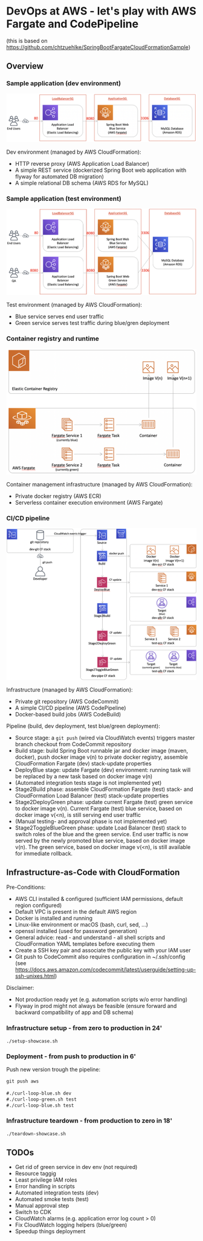 # DevOps at AWS - let's play with AWS Fargate and CodePipeline

(this is based on https://github.com/chtzuehlke/SpringBootFargateCloudFormationSample)

## Overview

### Sample application (dev environment)

![Sample application](images/sample-app-dev.png)

Dev environment (managed by AWS CloudFormation):
- HTTP reverse proxy (AWS Application Load Balancer)
- A simple REST service (dockerized Spring Boot web application with flyway for automated DB migration)
- A simple relational DB schema (AWS RDS for MySQL)

### Sample application (test environment)

![Sample application](images/sample-app-test.png)

Test environment (managed by AWS CloudFormation):
- Blue service serves end user traffic
- Green service serves test traffic during blue/gren deployment

### Container registry and runtime

![Container registry and runtime](images/docker-registry-and-runtime.png)

Container management infrastructure (managed by AWS CloudFormation):
- Private docker registry (AWS ECR)
- Serverless container execution environment (AWS Fargate)

### CI/CD pipeline

![CI/CD pipeline](images/ci-cd-pipeline.png)

Infrastructure (managed by AWS CloudFormation):
- Private git repository (AWS CodeCommit)
- A simple CI/CD pipeline (AWS CodePipeline)
- Docker-based build jobs (AWS CodeBuild)

Pipeline (build, dev deployment, test blue/green deployment):
- Source stage: a `git push` (wired via CloudWatch events) triggers master branch checkout from CodeCommit repository
- Build stage: build Spring Boot runnable jar and docker image (maven, docker), push docker image v(n) to private docker registry, assemble CloudFormation Fargate (dev) stack-update properties
- DeployBlue stage: update Fargate (dev) environment: running task will be replaced by a new task based on docker image v(n)
- (Automated integration tests stage is not implemented yet)
- Stage2Build phase: assemble CloudFormation Fargate (test) stack- and CloudFormation Load Balancer (test) stack-update properties
- Stage2DeployGreen phase: update current Fargate (test) green service to docker image v(n). Current Fargate (test) blue service, based on docker image v(&lt;n), is still serving end user traffic
- (Manual testing- and approval phase is not implemented yet)
- Stage2ToggleBlueGreen phase: update Load Balancer (test) stack to switch roles of the blue and the green service. End user traffic is now served by the newly promoted blue service, based on docker image v(n). The green service, based on docker image v(&lt;n), is still available for immediate rollback.

## Infrastructure-as-Code with CloudFormation

Pre-Conditions:
- AWS CLI installed & configured (sufficient IAM permissions, default region configured)
- Default VPC is present in the default AWS region
- Docker is installed and running
- Linux-like environment or macOS (bash, curl, sed, ...)
- openssl installed (used for password generation)
- General advice: read - and understand - all shell scripts and CloudFormation YAML templates before executing them
- Create a SSH key pair and associate the public key with your IAM user
- Git push to CodeCommit also requires configuration in ~/.ssh/config (see https://docs.aws.amazon.com/codecommit/latest/userguide/setting-up-ssh-unixes.html)

Disclaimer:
- Not production ready yet (e.g. automation scripts w/o error handling)
- Flyway in prod might not always be feasible (ensure forward and backward compatibility of app and DB schema)

### Infrastructure setup - from zero to production in 24'

	./setup-showcase.sh

### Deployment - from push to production in 6'

Push new version trough the pipeline:

	git push aws

	#./curl-loop-blue.sh dev
	#./curl-loop-green.sh test
	#./curl-loop-blue.sh test

### Infrastructure teardown - from production to zero in 18'

	./teardown-showcase.sh

## TODOs

- Get rid of green service in dev env (not required)
- Resource taggig
- Least privilege IAM roles
- Error handling in scripts
- Automated integration tests (dev)
- Automated smoke tests (test)
- Manual approval step
- Switch to CDK
- CloudWatch alarms (e.g. application error log count > 0)
- Fix CloudWatch logging helpers (blue/green)
- Speedup things deployment
